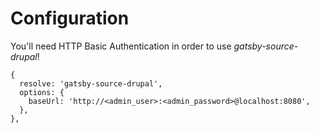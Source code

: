 # Configuration

You'll need HTTP Basic Authentication in order to use *gatsby-source-drupal*!

```
{
  resolve: 'gatsby-source-drupal',
  options: {
    baseUrl: 'http://<admin_user>:<admin_password>@localhost:8080',
  },
},
```
